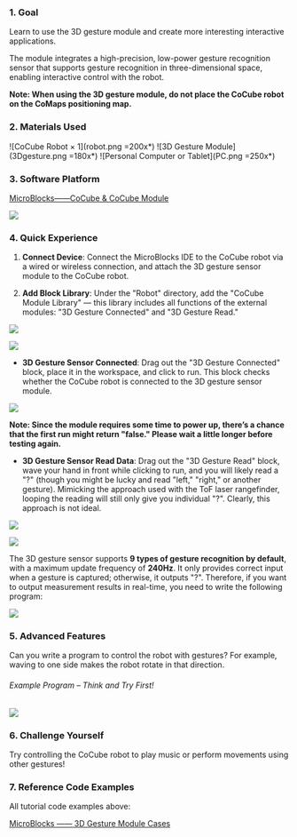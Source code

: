 ### 1. Goal

Learn to use the 3D gesture module and create more interesting interactive applications.

The module integrates a high-precision, low-power gesture recognition sensor that supports gesture recognition in three-dimensional space, enabling interactive control with the robot.

**Note: When using the 3D gesture module, do not place the CoCube robot on the CoMaps positioning map.**

### 2. Materials Used

![CoCube Robot × 1](robot.png =200x*)
![3D Gesture Module](3Dgesture.png =180x*)
![Personal Computer or Tablet](PC.png =250x*)

### 3. Software Platform

[MicroBlocks——CoCube & CoCube Module](https://microblocks.fun/run/microblocks.html#scripts=GP%20Scripts%0Adepends%20%27CoCube%27%20%27CoCube%20Module%27)

![](image-2.png)

### 4. Quick Experience

1. **Connect Device**: Connect the MicroBlocks IDE to the CoCube robot via a wired or wireless connection, and attach the 3D gesture sensor module to the CoCube robot.

2. **Add Block Library**: Under the "Robot" directory, add the "CoCube Module Library" — this library includes all functions of the external modules: "3D Gesture Connected" and "3D Gesture Read."

![](image-1.png)

![](image.png)

* **3D Gesture Sensor Connected**: Drag out the "3D Gesture Connected" block, place it in the workspace, and click to run. This block checks whether the CoCube robot is connected to the 3D gesture sensor module.

![](scriptImage9339087.png)

**Note: Since the module requires some time to power up, there’s a chance that the first run might return "false." Please wait a little longer before testing again.**

* **3D Gesture Sensor Read Data**: Drag out the "3D Gesture Read" block, wave your hand in front while clicking to run, and you will likely read a "?" (though you might be lucky and read "left," "right," or another gesture). Mimicking the approach used with the ToF laser rangefinder, looping the reading will still only give you individual "?". Clearly, this approach is not ideal.

![](scriptImage9438390.png)

![](scriptImage9501061.png)

The 3D gesture sensor supports **9 types of gesture recognition by default**, with a maximum update frequency of **240Hz**. It only provides correct input when a gesture is captured; otherwise, it outputs "?". Therefore, if you want to output measurement results in real-time, you need to write the following program:

![](scriptImage9927037.png)

### 5. Advanced Features

Can you write a program to control the robot with gestures? For example, waving to one side makes the robot rotate in that direction.

###### Example Program – Think and Try First!

![](scriptImage11809588.png)

### 6. Challenge Yourself

Try controlling the CoCube robot to play music or perform movements using other gestures!

### 7. Reference Code Examples

All tutorial code examples above:

[MicroBlocks —— 3D Gesture Module Cases](https://microblocks.fun/run/microblocks.html#scripts=GP%20Scripts%0Adepends%20%27CoCube%27%20%27CoCube%20Module%27%20%27LED%20Display%27%0A%0Ascript%20711%2082%20%7B%0AwhenButtonPressed%20%27A%27%0Aforever%20%7B%0A%20%20local%20%27var%27%20%28%27ccmodule_gesture%20read%27%29%0A%20%20if%20%28var%20%21%3D%20%27%3F%27%29%20%7B%0A%20%20%20%20if%20%28var%20%3D%3D%20%27left%27%29%20%7B%0A%20%20%20%20%20%20sayIt%20%27left%27%0A%20%20%20%20%20%20%27%5Bdisplay%3AmbDisplay%5D%27%204488452%0A%20%20%20%20%20%20%27CoCube%20rotate%20for%20msecs%27%20%27cocube%3Bright%27%2030%20500%0A%20%20%20%20%7D%20%28var%20%3D%3D%20%27right%27%29%20%7B%0A%20%20%20%20%20%20sayIt%20%27right%27%0A%20%20%20%20%20%20%27%5Bdisplay%3AmbDisplay%5D%27%204291652%0A%20%20%20%20%20%20%27CoCube%20rotate%20for%20msecs%27%20%27cocube%3Bleft%27%2030%20500%0A%20%20%20%20%7D%20else%20%7B%0A%20%20%20%20%7D%0A%20%20%7D%0A%7D%0A%7D%0A%0A)
